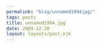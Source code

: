 ```yaml
---
permalink: "blog/unnamed1994jpg/"
tags: posts
title: unnamed1994.jpg
date: 2009-12-20
layout: layouts/post.njk
---
```



